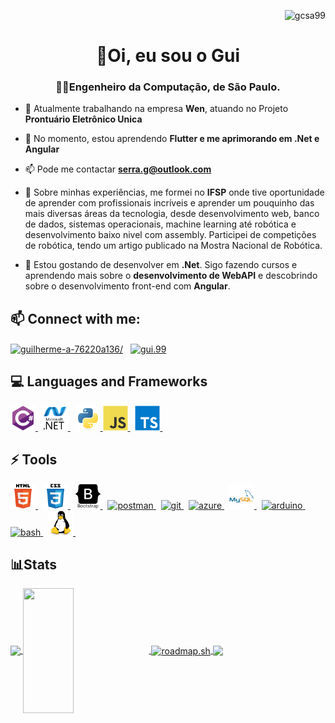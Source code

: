 <p align="right"> <img src="https://komarev.com/ghpvc/?username=gcsa99&label=Profile%20views&color=0ea9b4&style=flat" alt="gcsa99" /> </p>
<h1 align="center">👋Oi, eu sou o Gui </h1>
<h3 align="center">👨‍💻Engenheiro da Computação, de São Paulo.</h3>



- 💼 Atualmente trabalhando na empresa **Wen**, atuando no Projeto **Prontuário Eletrônico Unica**

- 🌱 No momento, estou aprendendo **Flutter e me aprimorando em .Net e Angular**

- 📫 Pode me contactar **serra.g@outlook.com**

- 📄 Sobre minhas experiências, me formei no **IFSP** onde tive oportunidade de aprender com profissionais incríveis e aprender um pouquinho das mais diversas áreas da tecnologia, desde desenvolvimento web, banco de dados, sistemas operacionais, machine learning até robótica e desenvolvimento baixo nivel com assembly. Participei de competições de robótica, tendo um artigo publicado na Mostra Nacional de Robótica.

- 📝 Estou gostando de desenvolver em **.Net**. Sigo fazendo cursos e aprendendo mais sobre o **desenvolvimento de WebAPI** e descobrindo sobre o desenvolvimento front-end com **Angular**.

## 📫 Connect with me:
<p align="left">
<a href="https://linkedin.com/in/guilherme-a-76220a136/" target="blank"><img align="center" src="https://raw.githubusercontent.com/rahuldkjain/github-profile-readme-generator/master/src/images/icons/Social/linked-in-alt.svg" alt="guilherme-a-76220a136/" height="30" width="40" /></a> &nbsp
<a href="https://instagram.com/gui.99" target="blank"><img align="center" src="https://raw.githubusercontent.com/rahuldkjain/github-profile-readme-generator/master/src/images/icons/Social/instagram.svg" alt="gui.99" height="30" width="40" /></a>
</p>

## 💻 Languages and Frameworks
<p align="left">
  <a href="https://www.w3schools.com/cs/" target="_blank" rel="noreferrer"> <img src="https://raw.githubusercontent.com/devicons/devicon/master/icons/csharp/csharp-original.svg" alt="csharp" width="40" height="40"/> </a> &nbsp
  <a href="https://dotnet.microsoft.com/" target="_blank" rel="noreferrer"> <img src="https://raw.githubusercontent.com/devicons/devicon/master/icons/dot-net/dot-net-original-wordmark.svg" alt="dotnet" width="40" height="40"/> </a>  &nbsp
  <a href="https://www.python.org" target="_blank" rel="noreferrer"> <img src="https://raw.githubusercontent.com/devicons/devicon/master/icons/python/python-original.svg" alt="python" width="40" height="40"/> </a>
  <a href="https://developer.mozilla.org/en-US/docs/Web/JavaScript" target="_blank" rel="noreferrer"> <img src="https://raw.githubusercontent.com/devicons/devicon/master/icons/javascript/javascript-original.svg" alt="javascript" width="40" height="40"/> </a> &nbsp
  <a href="https://www.typescriptlang.org/" target="_blank" rel="noreferrer"> <img src="https://raw.githubusercontent.com/devicons/devicon/master/icons/typescript/typescript-original.svg" alt="typescript" width="40" height="40"/> </a> &nbsp
  </p>

## ⚡ Tools
<p align="left"> 
  <a href="https://www.w3.org/html/" target="_blank" rel="noreferrer"> <img src="https://raw.githubusercontent.com/devicons/devicon/master/icons/html5/html5-original-wordmark.svg" alt="html5" width="40" height="40"/> </a> &nbsp;
  <a href="https://www.w3schools.com/css/" target="_blank" rel="noreferrer"> <img src="https://raw.githubusercontent.com/devicons/devicon/master/icons/css3/css3-original-wordmark.svg" alt="css3" width="40" height="40"/> </a> &nbsp;
  <a href="https://getbootstrap.com" target="_blank" rel="noreferrer"> <img src="https://raw.githubusercontent.com/devicons/devicon/master/icons/bootstrap/bootstrap-plain-wordmark.svg" alt="bootstrap" width="40" height="40"/> </a> &nbsp;
  <a href="https://postman.com" target="_blank" rel="noreferrer"> <img src="https://www.vectorlogo.zone/logos/getpostman/getpostman-icon.svg" alt="postman" width="40" height="40"/> </a> &nbsp;
  <a href="https://git-scm.com/" target="_blank" rel="noreferrer"> <img src="https://www.vectorlogo.zone/logos/git-scm/git-scm-icon.svg" alt="git" width="40" height="40"/> </a> &nbsp;
  <a href="https://azure.microsoft.com/en-in/" target="_blank" rel="noreferrer"> <img src="https://www.vectorlogo.zone/logos/microsoft_azure/microsoft_azure-icon.svg" alt="azure" width="40" height="40"/> </a> &nbsp;
  <a href="https://www.mysql.com/" target="_blank" rel="noreferrer"> <img src="https://raw.githubusercontent.com/devicons/devicon/master/icons/mysql/mysql-original-wordmark.svg" alt="mysql" width="40" height="40"/> </a> &nbsp;
  <a href="https://www.arduino.cc/" target="_blank" rel="noreferrer"> <img src="https://cdn.worldvectorlogo.com/logos/arduino-1.svg" alt="arduino" width="40" height="40"/> </a> &nbsp;
  <a href="https://www.gnu.org/software/bash/" target="_blank" rel="noreferrer"> <img src="https://www.vectorlogo.zone/logos/gnu_bash/gnu_bash-icon.svg" alt="bash" width="40" height="40"/> </a> &nbsp;
  <a href="https://www.linux.org/" target="_blank" rel="noreferrer"> <img src="https://raw.githubusercontent.com/devicons/devicon/master/icons/linux/linux-original.svg" alt="linux" width="40" height="40"/> </a> &nbsp; 
</p>

## 📊Stats

<a href="https://github.com/gcsa99">
  <img height=200 align="center" src="https://github-readme-stats.vercel.app/api?username=gcsa99&show_icons=true&hide_border=true&theme=github_dark" />
</a>
<a href="https://github.com/gcsa99">
  <img height=200 width="40%" align="center" src="https://github-readme-stats.vercel.app/api/top-langs?username=gcsa99&layout=compact&langs_count=10&show_icons=true&theme=github_dark&card_width=320&hide_border=true" />
</a>
  <a href="https://roadmap.sh">
    <img align="center" src="https://api.roadmap.sh/v1-badge/wide/64cc493d0d755ccbebd7d076?variant=dark&roadmaps=backend%2Caspnet-core" alt="roadmap.sh"/>
  </a>
<a href="https://github.com/gcsa99">
  <img width="40%"align="center"src="https://github-readme-stats.vercel.app/api/pin/?username=gcsa99&repo=AssaultCube-com-Anticheat&hide_border=true&show_icons=true&theme=github_dark" />
</a>
